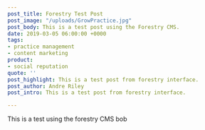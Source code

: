 ```yaml
---
post_title: Forestry Test Post
post_image: "/uploads/GrowPractice.jpg"
post_body: This is a test post using the Forestry CMS.
date: 2019-03-05 06:00:00 +0000
tags:
- practice management
- content marketing
product:
- social reputation
quote: ''
post_highlight: This is a test post from forestry interface.
post_author: Andre Riley
post_intro: This is a test post from forestry interface.

---
```

This is a test using the forestry CMS bob